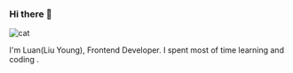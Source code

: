 ### Hi there 👋
<img src="https://github.com/luancmm/luancmm/assets/87887476/1d0d4baf-22aa-439f-ae9a-5f16eab941fb" alt="cat" >
<p>I'm Luan(Liu Young), Frontend Developer. I spent most of time learning and coding .</p>

